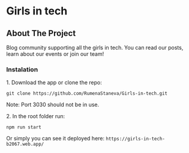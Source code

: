 # Girls in tech

## About The Project

Blog community supporting all the girls in tech. You can read our posts, learn about our events or join our team!

### Instalation

1️. Download the app or clone the repo:

`git clone https://github.com/RumenaStaneva/Girls-in-tech.git`

Note: Port 3030 should not be in use.

2️. In the root folder run:

`npm run start`

Or simply you can see it deployed here: `https://girls-in-tech-b2067.web.app/`
